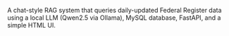 A chat-style RAG system that queries daily-updated Federal Register data using a local LLM (Qwen2.5 via Ollama), MySQL database, FastAPI, and a simple HTML UI.